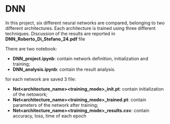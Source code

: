 # DNN
In this project, six different neural networks are compared, belonging to two different architectures. Each architecture is trained using three different techniques.
Discussion of the results are reported in **DNN_Roberto_Di_Stefano_24.pdf** file

There are two notebook:
- **DNN_project.ipynb**: contain network definition, initialization and training;
- **DNN_analysis.ipynb**: contain the result analysis.

for each network are saved 3 file:
- **Net\<architecture_name><training_mode>_init.pt**: contain initialization of the netowork;
- **Net\<architecture_name><training_mode>_trained.pt**: contain parameters of the network after training;
- **Net\<architecture_name><training_mode>_results.csv**: contain accuracy, loss, time of each epoch

